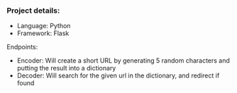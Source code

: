 ### Project details:

- Language: Python
- Framework: Flask

Endpoints:
- Encoder: Will create a short URL by generating 5 random characters and putting the result into a dictionary
- Decoder: Will search for the given url in the dictionary, and redirect if found